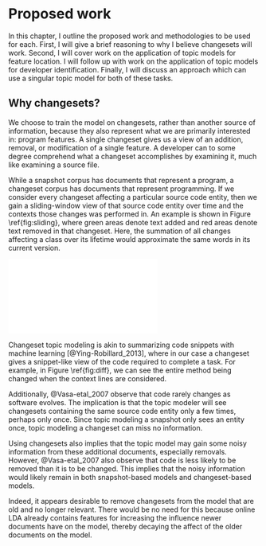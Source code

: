# Proposed work

In this chapter, I outline the proposed work and methodologies to be used for
each. First, I will give a brief reasoning to why I believe changesets will
work. Second, I will cover work on the application of topic models for feature
location. I will follow up with work on the application of topic models for
developer identification. Finally, I will discuss an approach which can use a
singular topic model for both of these tasks.


## Why changesets?

We choose to train the model on changesets, rather than another source of
information, because they also represent what we are primarily interested in:
program features.  A single changeset gives us a view of an addition, removal,
or modification of a single feature.  A developer can to some degree comprehend
what a changeset accomplishes by examining it, much like examining a source
file.

While a snapshot corpus has documents that represent a program, a changeset
corpus has documents that represent programming.  If we consider every
changeset affecting a particular source code entity, then we gain a
sliding-window view of that source code entity over time and the contexts those
changes was performed in. An example is shown in Figure \ref{fig:sliding},
where green areas denote text added and red areas denote text removed in that
changeset. Here, the summation of all changes affecting a class over its
lifetime would approximate the same words in its current version.

![Changesets over time approximate a
Snapshot\label{fig:sliding}](figures/sliding_window_example.pdf)

Changeset topic modeling is akin to summarizing code snippets with machine
learning [@Ying-Robillard_2013], where in our case a changeset gives a
snippet-like view of the code required to complete a task. For example, in
Figure \ref{fig:diff}, we can see the entire method being changed when the
context lines are considered.

Additionally, @Vasa-etal_2007 observe that code rarely changes as software
evolves. The implication is that the topic modeler will see changesets
containing the same source code entity only a few times, perhaps only once.
Since topic modeling a snapshot only sees an entity once, topic modeling a
changeset can miss no information.

Using changesets also implies that the topic model may gain some noisy
information from these additional documents, especially removals.  However,
@Vasa-etal_2007 also observe that code is less likely to be removed than it is
to be changed. This implies that the noisy information would likely remain in
both snapshot-based models and changeset-based models.

Indeed, it appears desirable to remove changesets from the model that are old
and no longer relevant. There would be no need for this because online LDA
already contains features for increasing the influence newer documents have on
the model, thereby decaying the affect of the older documents on the model.


